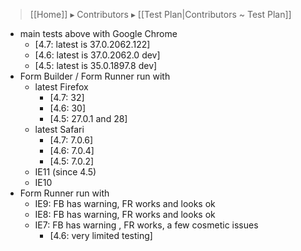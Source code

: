 > [[Home]] ▸ Contributors ▸ [[Test Plan|Contributors ~ Test Plan]]

- main tests above with Google Chrome
  - [4.7: latest is 37.0.2062.122]
  - [4.6: latest is 37.0.2062.0 dev]
  - [4.5: latest is 35.0.1897.8 dev]
- Form Builder / Form Runner run with
    - latest Firefox
      - [4.7: 32]
      - [4.6: 30]
      - [4.5: 27.0.1 and 28]
    - latest Safari
      - [4.7: 7.0.6]
      - [4.6: 7.0.4]
      - [4.5: 7.0.2]
    - IE11 (since 4.5)
    - IE10
- Form Runner run with
    - IE9: FB has warning, FR works and looks ok
    - IE8: FB has warning, FR works and looks ok
    - IE7: FB has warning , FR works, a few cosmetic issues
      - [4.6: very limited testing]
